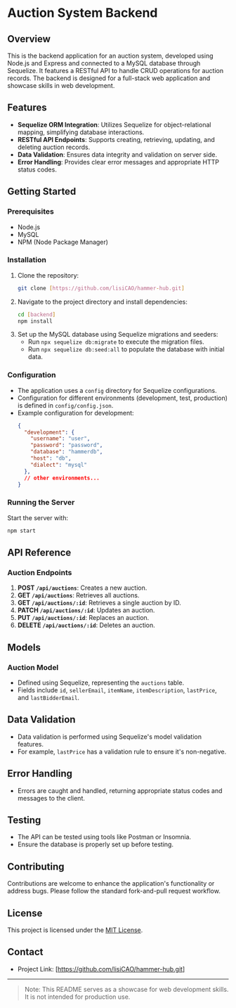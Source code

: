 # Auction System Backend

## Overview

This is the backend application for an auction system, developed using Node.js and Express and connected to a MySQL database through Sequelize. It features a RESTful API to handle CRUD operations for auction records. The backend is designed for a full-stack web application and showcase skills in web development.

## Features

- **Sequelize ORM Integration**: Utilizes Sequelize for object-relational mapping, simplifying database interactions.
- **RESTful API Endpoints**: Supports creating, retrieving, updating, and deleting auction records.
- **Data Validation**: Ensures data integrity and validation on server side.
- **Error Handling**: Provides clear error messages and appropriate HTTP status codes.

## Getting Started

### Prerequisites

- Node.js
- MySQL
- NPM (Node Package Manager)

### Installation

1. Clone the repository:
   ```bash
   git clone [https://github.com/lisiCAO/hammer-hub.git]
   ```
2. Navigate to the project directory and install dependencies:
   ```bash
   cd [backend]
   npm install
   ```
3. Set up the MySQL database using Sequelize migrations and seeders:
   - Run `npx sequelize db:migrate` to execute the migration files.
   - Run `npx sequelize db:seed:all` to populate the database with initial data.

### Configuration

- The application uses a `config` directory for Sequelize configurations.
- Configuration for different environments (development, test, production) is defined in `config/config.json`.
- Example configuration for development:
  ```json
  {
    "development": {
      "username": "user",
      "password": "password",
      "database": "hammerdb",
      "host": "db",
      "dialect": "mysql"
    },
    // other environments...
  }
  ```

### Running the Server

Start the server with:

```bash
npm start
```

## API Reference

### Auction Endpoints

1. **POST `/api/auctions`**: Creates a new auction.
2. **GET `/api/auctions`**: Retrieves all auctions.
3. **GET `/api/auctions/:id`**: Retrieves a single auction by ID.
4. **PATCH `/api/auctions/:id`**: Updates an auction.
5. **PUT `/api/auctions/:id`**: Replaces an auction.
6. **DELETE `/api/auctions/:id`**: Deletes an auction.

## Models

### Auction Model

- Defined using Sequelize, representing the `auctions` table.
- Fields include `id`, `sellerEmail`, `itemName`, `itemDescription`, `lastPrice`, and `lastBidderEmail`.

## Data Validation

- Data validation is performed using Sequelize's model validation features.
- For example, `lastPrice` has a validation rule to ensure it's non-negative.

## Error Handling

- Errors are caught and handled, returning appropriate status codes and messages to the client.

## Testing

- The API can be tested using tools like Postman or Insomnia.
- Ensure the database is properly set up before testing.

## Contributing

Contributions are welcome to enhance the application's functionality or address bugs. Please follow the standard fork-and-pull request workflow.

## License

This project is licensed under the [MIT License](LICENSE).

## Contact

- Project Link: [https://github.com/lisiCAO/hammer-hub.git]

---

> Note: This README serves as a showcase for web development skills. It is not intended for production use.